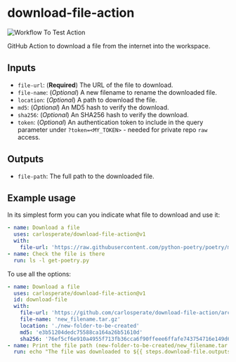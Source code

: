 # download-file-action

![Workflow To Test Action](https://github.com/carlosperate/download-file-action/workflows/Workflow%20To%20Test%20Action/badge.svg)

GitHub Action to download a file from the internet into the workspace.


## Inputs

- `file-url`: (**Required**) The URL of the file to download.
- `file-name`: (*Optional*) A new filename to rename the downloaded file.
- `location`: (*Optional*) A path to download the file.
- `md5`: (*Optional*) An MD5 hash to verify the download.
- `sha256`: (*Optional*) An SHA256 hash to verify the download.
- `token`: (*Optional*) An authentication token to include in the query parameter under `?token=<MY_TOKEN>` - needed for private repo `raw` access.


## Outputs

- `file-path`: The full path to the downloaded file.


## Example usage

In its simplest form you can you indicate what file to download and use it:

```yaml
- name: Download a file
  uses: carlosperate/download-file-action@v1
  with:
    file-url: 'https://raw.githubusercontent.com/python-poetry/poetry/master/get-poetry.py'
- name: Check the file is there
  run: ls -l get-poetry.py
```

To use all the options:

```yml
- name: Download a file
  uses: carlosperate/download-file-action@v1
  id: download-file
  with:
    file-url: 'https://github.com/carlosperate/download-file-action/archive/refs/tags/v1.0.3.tar.gz'
    file-name: 'new_filename.tar.gz'
    location: './new-folder-to-be-created'
    md5: 'e3b51204dedc75588ca164a26b51610d'
    sha256: '76ef5cf6e910a4955f713fb36cca6f90ffeee6ffafe743754716e149d68136de'
- name: Print the file path (new-folder-to-be-created/new_filename.tar.gz)
  run: echo "The file was downloaded to ${{ steps.download-file.outputs.file-path }}"
```
